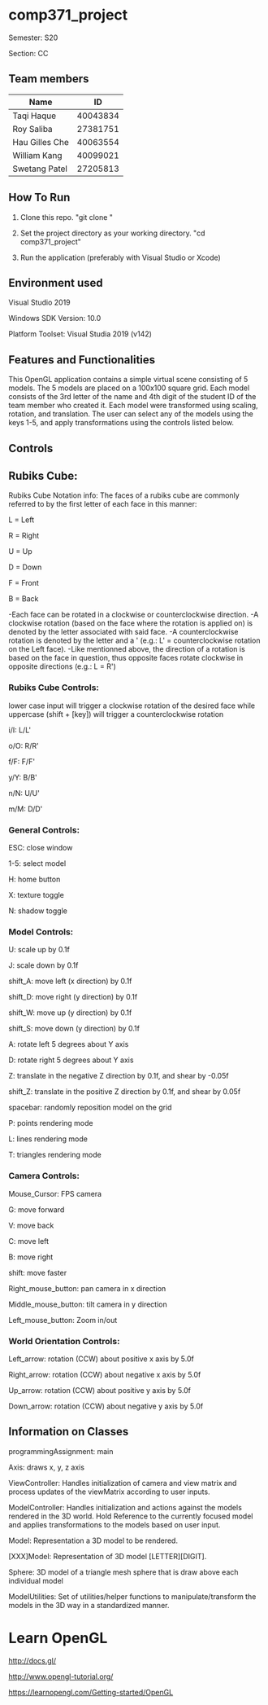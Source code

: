 # comp371_project 
Semester: S20

Section: CC

## Team members
| Name          | ID        | 
| ------------- |:-------------:|
| Taqi Haque | 40043834 |
| Roy Saliba | 27381751 | 
| Hau Gilles Che | 40063554 | 
| William Kang | 40099021 | 
| Swetang Patel | 27205813 | 

## How To Run
1. Clone this repo. "git clone <url>"

2. Set the project directory as your working directory. "cd comp371_project"

3. Run the application (preferably with Visual Studio or Xcode)

## Environment used

Visual Studio 2019 

Windows SDK Version: 10.0

Platform Toolset: Visual Studia 2019 (v142)

## Features and Functionalities
This OpenGL application contains a simple virtual scene consisting of 5 models. The 5 models are placed on a 100x100 square grid. Each model consists of the 3rd letter of the name and 4th digit of the student ID of the team member who created it. Each model were transformed using scaling, rotation, and translation. The user can select any of the models using the keys 1-5, and apply transformations using the controls listed below.

## Controls

## Rubiks Cube:
Rubiks Cube Notation info:
The faces of a rubiks cube are commonly referred to by the first letter of each face in this manner:
  
  L = Left 
  
  R = Right
  
  U = Up
  
  D = Down
  
  F = Front
  
  B = Back
 
 -Each face can be rotated in a clockwise or counterclockwise direction. 
 -A clockwise rotation (based on the face where the rotation is applied on) is denoted by the letter   associated with said face.
 -A counterclockwise rotation is denoted by the letter and a ' (e.g.: L' = counterclockwise rotation on the Left face).
 -Like mentionned above, the direction of a rotation is based on the face in question, thus opposite faces rotate clockwise in opposite directions (e.g.: L = R')
 
### Rubiks Cube Controls:
lower case input will trigger a clockwise rotation of the desired face while uppercase (shift + [key]) will trigger a counterclockwise rotation

i/I: L/L'

o/O: R/R'

f/F: F/F'

y/Y: B/B'

n/N: U/U'

m/M: D/D' 

### General Controls:

ESC: close window

1-5: select model

H: home button

X: texture toggle

N: shadow toggle

### Model Controls:

U: scale up by 0.1f

J: scale down by 0.1f

shift_A: move left (x direction) by 0.1f

shift_D: move right (y direction) by 0.1f

shift_W: move up (y direction) by 0.1f

shift_S: move down (y direction) by 0.1f

A: rotate left 5 degrees about Y axis

D: rotate right 5 degrees about Y axis

Z: translate in the negative Z direction by 0.1f, and shear by -0.05f

shift_Z: translate in the positive Z direction by 0.1f, and shear by 0.05f

spacebar: randomly reposition model on the grid


P: points rendering mode

L: lines rendering mode

T: triangles rendering mode


### Camera Controls:

Mouse_Cursor: FPS camera

G: move forward

V: move back

C: move left

B: move right

shift: move faster


Right_mouse_button: pan camera in x direction

Middle_mouse_button: tilt camera in y direction

Left_mouse_button: Zoom in/out


### World Orientation Controls:

Left_arrow: rotation (CCW) about positive x axis by 5.0f

Right_arrow: rotation (CCW) about negative x axis by 5.0f

Up_arrow: rotation (CCW) about positive y axis by 5.0f

Down_arrow: rotation (CCW) about negative y axis by 5.0f

## Information on Classes
programmingAssignment: main

Axis: draws x, y, z axis

ViewController: Handles initialization of camera and view matrix and process updates of the viewMatrix according to user inputs.

ModelController: Handles initialization and  actions against the models rendered in the 3D world. Hold Reference to the currently focused model and applies transformations to the models based on user input.

Model: Representation a 3D model to be rendered.

[XXX]Model: Representation of 3D model [LETTER][DIGIT].

Sphere: 3D model of a triangle mesh sphere that is draw above each individual model

ModelUtilities: Set of utilities/helper functions to manipulate/transform the models in the 3D way in a standardized manner.

# Learn OpenGL
http://docs.gl/

http://www.opengl-tutorial.org/

https://learnopengl.com/Getting-started/OpenGL

